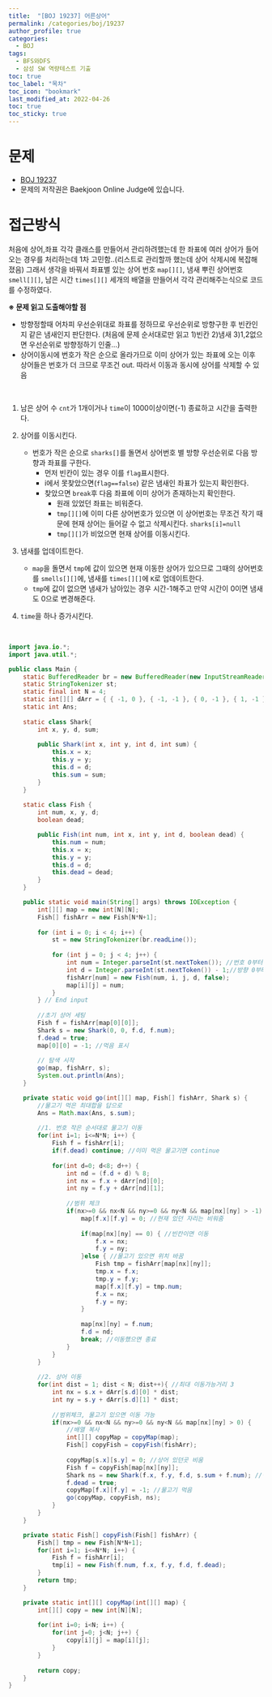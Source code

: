 ```yaml
---
title:  "[BOJ 19237] 어른상어"
permalink: /categories/boj/19237
author_profile: true
categories:
  - BOJ
tags:
  - BFS와DFS  
  - 삼성 SW 역량테스트 기출   
toc: true	
toc_label: "목차"
toc_icon: "bookmark"
last_modified_at: 2022-04-26
toc: true
toc_sticky: true
---
```


# 문제
- [BOJ 19237](https://www.acmicpc.net/problem/19237)  
- 문제의 저작권은 Baekjoon Online Judge에 있습니다.  

# 접근방식  
처음에 상어,좌표 각각 클래스를 만들어서 관리하려했는데 한 좌표에 여러 상어가 들어오는 경우를 처리하는데 1차 고민함..(리스트로 관리할까 했는데 상어 삭제시에 복잡해졌음) 그래서 생각을 바꿔서 좌표별 있는 상어 번호 `map[][]`, 냄새 뿌린 상어번호 `smell[][]`, 남은 시간 `times[][]` 세개의 배열을 만들어서 각각 관리해주는식으로 코드를 수정하였다.  

**※ 문제 읽고 도출해야할 점**  
- 방향정할때 어차피 우선순위대로 좌표를 정하므로 우선순위로 방향구한 후 빈칸인지 같은 냄새인지 판단한다. (처음에 문제 순서대로만 읽고 1)빈칸 2)냄새 3)1,2없으면 우선순위로 방향정하기 인줄...)   
- 상어이동시에 번호가 작은 순으로 올라가므로 이미 상어가 있는 좌표에 오는 이후 상어들은 번호가 더 크므로 무조건 out. 따라서 이동과 동시에 상어를 삭제할 수 있음  

<br/>
    
1. 남은 상어 수 `cnt`가 1개이거나 `time`이 1000이상이면(-1) 종료하고 시간을 출력한다.  

2. 상어를 이동시킨다.  
    - 번호가 작은 순으로 `sharks[]`를 돌면서 상어번호 별 방향 우선순위로 다음 방향과 좌표를 구한다.  
        - 먼저 빈칸이 있는 경우 이를 `flag`표시한다.
        - i에서 못찾았으면(`flag==false`) 같은 냄새인 좌표가 있는지 확인한다.
        - 찾았으면 `break`후 다음 좌표에 이미 상어가 존재하는지 확인한다.
            - 원래 있었던 좌표는 비워준다.
            - `tmp[][]`에 이미 다른 상어번호가 있으면 이 상어번호는 무조건 작기 때문에 현재 상어는 들어갈 수 없고 삭제시킨다. `sharks[i]=null`
            - `tmp[][]`가 비었으면 현재 상어를 이동시킨다.  

3. 냄새를 업데이트한다.  
    - `map`을 돌면서 `tmp`에 값이 있으면 현재 이동한 상어가 있으므로 그때의 상어번호를 `smells[][]`에, 냄새를 `times[][]`에 `K`로 업데이트한다.  
    - `tmp`에 값이 없으면 냄새가 남아있는 경우 시간-1해주고 만약 시간이 0이면 냄새도 0으로 변경해준다.   

4. `time`을 하나 증가시킨다.  

<br/>

```java  
import java.io.*;
import java.util.*;

public class Main {
	static BufferedReader br = new BufferedReader(new InputStreamReader(System.in));
	static StringTokenizer st;
	static final int N = 4;
	static int[][] dArr = { { -1, 0 }, { -1, -1 }, { 0, -1 }, { 1, -1 }, { 1, 0 }, { 1, 1 }, { 0, 1 }, { -1, 1 } }; //반시계방향
	static int Ans;
	
	static class Shark{
		int x, y, d, sum;
		
		public Shark(int x, int y, int d, int sum) {
			this.x = x;
			this.y = y;
			this.d = d;
			this.sum = sum;
		}
	}
	
	static class Fish {
		int num, x, y, d;
		boolean dead;

		public Fish(int num, int x, int y, int d, boolean dead) {
			this.num = num;
			this.x = x;
			this.y = y;
			this.d = d;
			this.dead = dead;
		}
	}

	public static void main(String[] args) throws IOException {
		int[][] map = new int[N][N];
		Fish[] fishArr = new Fish[N*N+1];
		
		for (int i = 0; i < 4; i++) {
			st = new StringTokenizer(br.readLine());
			
			for (int j = 0; j < 4; j++) {
				int num = Integer.parseInt(st.nextToken()); //번호 0부터 시작
				int d = Integer.parseInt(st.nextToken()) - 1;//방향 0부터 시작
				fishArr[num] = new Fish(num, i, j, d, false);
				map[i][j] = num;
			}
		} // End input
		
		//초기 상어 세팅
		Fish f = fishArr[map[0][0]];
		Shark s = new Shark(0, 0, f.d, f.num);
		f.dead = true;
		map[0][0] = -1; //먹음 표시
		
		// 탐색 시작
		go(map, fishArr, s);
        System.out.println(Ans);
	}

	private static void go(int[][] map, Fish[] fishArr, Shark s) {
		//물고기 먹은 최대합을 답으로
		Ans = Math.max(Ans, s.sum);
		
		//1. 번호 작은 순서대로 물고기 이동
		for(int i=1; i<=N*N; i++) {
			Fish f = fishArr[i];
			if(f.dead) continue; //이미 먹은 물고기면 continue
			
			for(int d=0; d<8; d++) {
				int nd = (f.d + d) % 8;
				int nx = f.x + dArr[nd][0];
				int ny = f.y + dArr[nd][1];
				
				//범위 체크
				if(nx>=0 && nx<N && ny>=0 && ny<N && map[nx][ny] > -1) {
					map[f.x][f.y] = 0; //현재 있던 자리는 비워줌
					
					if(map[nx][ny] == 0) { //빈칸이면 이동
						f.x = nx;
						f.y = ny;
					}else { //물고기 있으면 위치 바꿈
						Fish tmp = fishArr[map[nx][ny]];
						tmp.x = f.x;
						tmp.y = f.y;
						map[f.x][f.y] = tmp.num;
						f.x = nx;
						f.y = ny;
					}
					
					map[nx][ny] = f.num;
					f.d = nd;
					break; //이동했으면 종료
				}
			}
		}
		
		//2. 상어 이동
		for(int dist = 1; dist < N; dist++){ //최대 이동가능거리 3
			int nx = s.x + dArr[s.d][0] * dist;
			int ny = s.y + dArr[s.d][1] * dist;
			
			//범위체크, 물고기 있으면 이동 가능
			if(nx>=0 && nx<N && ny>=0 && ny<N && map[nx][ny] > 0) {
				//배열 복사
				int[][] copyMap = copyMap(map);
				Fish[] copyFish = copyFish(fishArr);
				
				copyMap[s.x][s.y] = 0; //상어 있던곳 비움
				Fish f = copyFish[map[nx][ny]];
				Shark ns = new Shark(f.x, f.y, f.d, s.sum + f.num); //먹은 물고기 좌표,방향으로 상어상태 갱신
				f.dead = true;
				copyMap[f.x][f.y] = -1; //물고기 먹음
				go(copyMap, copyFish, ns);
			}
		}
	}

	private static Fish[] copyFish(Fish[] fishArr) {
		Fish[] tmp = new Fish[N*N+1];
		for(int i=1; i<=N*N; i++) {
			Fish f = fishArr[i];
			tmp[i] = new Fish(f.num, f.x, f.y, f.d, f.dead);
		}
		return tmp;
	}

	private static int[][] copyMap(int[][] map) {
		int[][] copy = new int[N][N];
		
		for(int i=0; i<N; i++) {
			for(int j=0; j<N; j++) {
				copy[i][j] = map[i][j];
			}
		}
		
		return copy;
	}
}
```